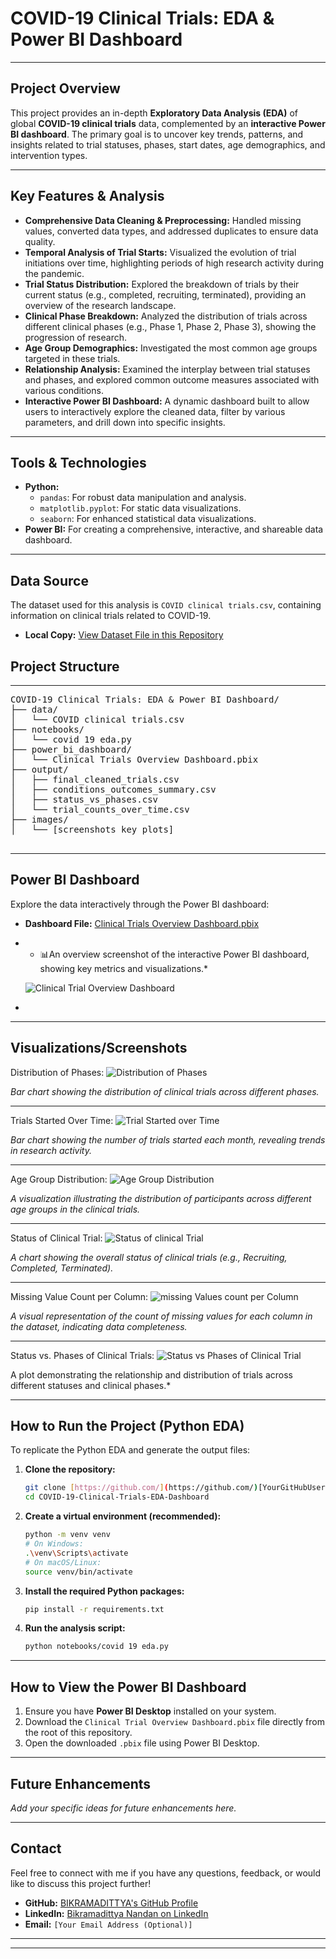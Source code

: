 # COVID-19 Clinical Trials: EDA & Power BI Dashboard

---

## **Project Overview**

This project provides an in-depth **Exploratory Data Analysis (EDA)** of global **COVID-19 clinical trials** data, complemented by an **interactive Power BI dashboard**. The primary goal is to uncover key trends, patterns, and insights related to trial statuses, phases, start dates, age demographics, and intervention types.

---

## **Key Features & Analysis**

* **Comprehensive Data Cleaning & Preprocessing:** Handled missing values, converted data types, and addressed duplicates to ensure data quality.
* **Temporal Analysis of Trial Starts:** Visualized the evolution of trial initiations over time, highlighting periods of high research activity during the pandemic.
* **Trial Status Distribution:** Explored the breakdown of trials by their current status (e.g., completed, recruiting, terminated), providing an overview of the research landscape.
* **Clinical Phase Breakdown:** Analyzed the distribution of trials across different clinical phases (e.g., Phase 1, Phase 2, Phase 3), showing the progression of research.
* **Age Group Demographics:** Investigated the most common age groups targeted in these trials.
* **Relationship Analysis:** Examined the interplay between trial statuses and phases, and explored common outcome measures associated with various conditions.
* **Interactive Power BI Dashboard:** A dynamic dashboard built to allow users to interactively explore the cleaned data, filter by various parameters, and drill down into specific insights.

---

## **Tools & Technologies**

* **Python:**
    * `pandas`: For robust data manipulation and analysis.
    * `matplotlib.pyplot`: For static data visualizations.
    * `seaborn`: For enhanced statistical data visualizations.
* **Power BI:** For creating a comprehensive, interactive, and shareable data dashboard.

---
## Data Source

The dataset used for this analysis is `COVID clinical trials.csv`, containing information on clinical trials related to COVID-19.
* **Local Copy:** [View Dataset File in this Repository](https://github.com/BIKRAMADITTYA/COVID-Clinical-Trials-EDA-Dashboard/blob/main/COVID%20clinical%20trials.csv) 
## **Project Structure**

---

<pre>
COVID-19 Clinical Trials: EDA & Power BI Dashboard/
├── data/
│   └── COVID clinical trials.csv
├── notebooks/
│   └── covid 19 eda.py
├── power_bi_dashboard/
│   └── Clinical Trials Overview Dashboard.pbix
├── output/
│   ├── final_cleaned_trials.csv
│   ├── conditions_outcomes_summary.csv
│   ├── status_vs_phases.csv
│   └── trial_counts_over_time.csv
├── images/
│   └── [screenshots key plots]

</pre>

---

## Power BI Dashboard

Explore the data interactively through the Power BI dashboard:

 * **Dashboard File:** [Clinical Trials Overview Dashboard.pbix](https://github.com/BIKRAMADITTYA/COVID-Clinical-Trials-EDA-Dashboard/blob/main/Clinical%20Trial%20Overview%20Dashboard.pbix)

 * * 📊An overview screenshot of the interactive Power BI dashboard, showing key metrics and visualizations.*

   ![Clinical Trial Overview Dashboard](https://github.com/user-attachments/assets/e6666044-6bec-4809-8c29-c16c335ba95d)

 * 
---

## Visualizations/Screenshots

 Distribution of Phases:
![Distribution of Phases](https://github.com/user-attachments/assets/e0f4208e-688a-4148-be67-a30171c4d81f)

*Bar chart showing the distribution of clinical trials across different phases.*

---
Trials Started Over Time:
![Trial Started over Time](https://github.com/user-attachments/assets/068666a4-2987-4998-90df-895840faec80)

*Bar chart showing the number of trials started each month, revealing trends in research activity.*

---
Age Group Distribution:
![Age Group Distribution](https://github.com/user-attachments/assets/c03f1c7d-cd44-4b58-9e57-be230b9e454f)

*A visualization illustrating the distribution of participants across different age groups in the clinical trials.*

---
Status of Clinical Trial:
![Status of clinical Trial](https://github.com/user-attachments/assets/f0e908d4-055e-4d9b-91f5-efec3b1679f5)

*A chart showing the overall status of clinical trials (e.g., Recruiting, Completed, Terminated).*

---
Missing Value Count per Column:
![missing Values count per Column](https://github.com/user-attachments/assets/33e57eff-56c6-4157-9de7-fddbf42af340)

*A visual representation of the count of missing values for each column in the dataset, indicating data completeness.*

---
Status vs. Phases of Clinical Trials:
![Status vs Phases of Clinical Trial](https://github.com/user-attachments/assets/2a745942-3596-48a3-9392-0de768047bbc)

A plot demonstrating the relationship and distribution of trials across different statuses and clinical phases.*

---
## How to Run the Project (Python EDA)

To replicate the Python EDA and generate the output files:

1.  **Clone the repository:**

    ```bash
    git clone [https://github.com/](https://github.com/)[YourGitHubUsername]/COVID-19-Clinical-Trials-EDA-Dashboard.git
    cd COVID-19-Clinical-Trials-EDA-Dashboard
    ```

2.  **Create a virtual environment (recommended):**

    ```bash
    python -m venv venv
    # On Windows:
    .\venv\Scripts\activate
    # On macOS/Linux:
    source venv/bin/activate
    ```

3.  **Install the required Python packages:**

    ```bash
    pip install -r requirements.txt
    ```

4.  **Run the analysis script:**

    ```bash
    python notebooks/covid 19 eda.py
    ```

---

## How to View the Power BI Dashboard

1.  Ensure you have **Power BI Desktop** installed on your system.
2.  Download the `Clinical Trial Overview Dashboard.pbix` file directly from the root of this repository.
3.  Open the downloaded `.pbix` file using Power BI Desktop.

---

## Future Enhancements

*Add your specific ideas for future enhancements here.*

---

## Contact

Feel free to connect with me if you have any questions, feedback, or would like to discuss this project further!

* **GitHub:** [BIKRAMADITTYA's GitHub Profile](https://github.com/BIKRAMADITTYA)
* **LinkedIn:** [Bikramadittya Nandan on LinkedIn](https://www.linkedin.com/in/bikramadittya-nandan-7b6285151)
* **Email:** `[Your Email Address (Optional)]`

---


---
